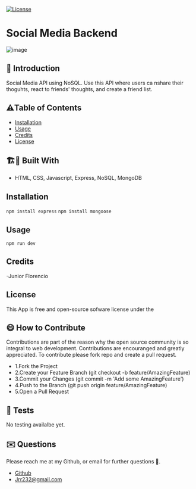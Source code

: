 
[![License](https://img.shields.io/badge/License-Apache_2.0-blue.svg)](https://opensource.org/licenses/Apache-2.0)




# Social Media Backend

![image](https://github.com/Jrr1232/Tech-Blog/assets/71472570/df579117-9cff-4264-be85-59be2d46a5b2)


## 🤔 Introduction

Social Media API using NoSQL. Use this API where users ca nshare their thoguhts, react to friends' thoughts, and create a friend list.




## ⚠️Table of Contents 
- [Installation](#installation)
- [Usage](#usage)
- [Credits](#credits)
- [License](#license)




## 🏗️🚧 Built With 

- HTML, CSS, Javascript, Express, NoSQL, MongoDB







## Installation 
``` npm install express ``` 
``` npm install mongoose ```






## Usage

``` npm run dev ``` 





## Credits 

-Junior Florencio




## License 
This App is free and open-source sofware license under the 





## 😄 How to Contribute
Contributions are part of the reason why the open source community is so integral to web development. Contributions are encouranged and greatly appreciated.
To contribute please fork repo and create a pull request.

- 1.Fork the Project
- 2.Create your Feature Branch (git checkout -b feature/AmazingFeature)
- 3.Commit your Changes (git commit -m 'Add some AmazingFeature')
- 4.Push to the Branch (git push origin feature/AmazingFeature)
- 5.Open a Pull Request





## 🧪 Tests 

No testing availalbe yet.




## ✉️ Questions 
Please reach me at my Github, or email for further questions 🐶. 
- [Github](https://github.com/Jrr1232)
- Jrr232@gmail.com

